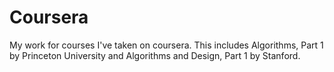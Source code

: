 Coursera
========

My work for courses I've taken on coursera.  This includes Algorithms, Part 1 by Princeton University
and Algorithms and Design, Part 1 by Stanford.
